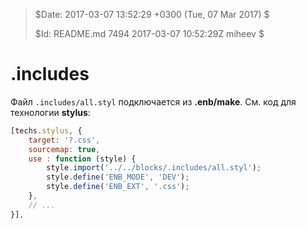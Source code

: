 >
> $Date: 2017-03-07 13:52:29 +0300 (Tue, 07 Mar 2017) $
>
> $Id: README.md 7494 2017-03-07 10:52:29Z miheev $
>

.includes
=========

Файл `.includes/all.styl` подключается из **.enb/make**. См. код для технологии **stylus**:

``` javascript
[techs.stylus, {
    target: '?.css',
    sourcemap: true,
    use : function (style) {
        style.import('../../blocks/.includes/all.styl');
        style.define('ENB_MODE', 'DEV');
        style.define('ENB_EXT', '.css');
    },
    // ...
}],
```
